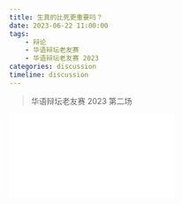 ```yaml
---
title: 生真的比死更重要吗？
date: 2023-06-22 11:00:00
tags:
    - 辩论
    - 华语辩坛老友赛
    - 华语辩坛老友赛 2023
categories: discussion
timeline: discussion
---
```

  
> 华语辩坛老友赛 2023 第二场

<iframe src="//player.bilibili.com/player.html?aid=530107600&bvid=BV1Ju41187NB&cid=1172124223&page=1" scrolling="no" border="0" frameborder="no" framespacing="0" allowfullscreen="true"> </iframe>
